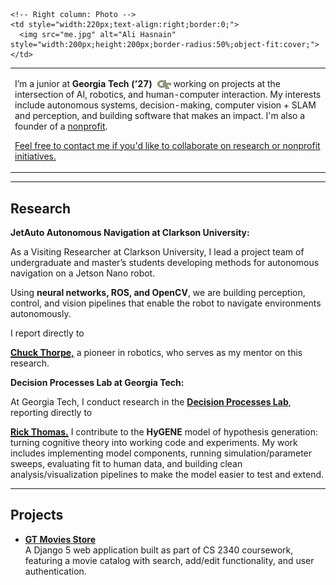 <style>
  .pagehead h1 {
    display: none;
  }
</style>

<table style="width:100%;border:0;" border="0">
  <tr>
    <!-- Left column: Bio -->
    <td style="vertical-align:middle;border:0;">
      <p>
        I’m a junior at <strong>Georgia Tech (’27)</strong>
        <img src="/gt-mark.svg" alt="Georgia Tech logo"
             style="height:1em;width:auto;vertical-align:-0.2em;margin-left:4px;">
        working on projects at the intersection of AI, robotics, and human-computer interaction.  
        My interests include autonomous systems, decision-making, computer vision + SLAM and perception, and building software that makes an impact.
        I'm also a founder of a <a href="https://hamsa.ngo" target="_blank" rel="noopener noreferrer">nonprofit</a>.
      </p>
      <p>
        <a href="mailto:shasnain9@gatech.edu">Feel free to contact me if you'd like to collaborate on research or nonprofit initiatives.</a>
      </p>
    </td>

    <!-- Right column: Photo -->
    <td style="width:220px;text-align:right;border:0;">
      <img src="me.jpg" alt="Ali Hasnain" style="width:200px;height:200px;border-radius:50%;object-fit:cover;">
    </td>
  </tr>
</table>

---

## Research

**JetAuto Autonomous Navigation at Clarkson University:**

As a Visiting Researcher at Clarkson University, I lead a project team of undergraduate and master’s students developing methods for autonomous navigation on a Jetson Nano robot.

Using **neural networks, ROS, and OpenCV**, we are building perception, control, and vision pipelines that enable the robot to navigate environments autonomously.  

I report directly to
<!-- Chuck Thorpe -->
<a class="hover-card" href="https://www.clarkson.edu/people/chuck-thorpe" target="_blank" rel="noopener noreferrer">
  <span class="hc-trigger"><strong>Chuck Thorpe,</strong></span>
  <span class="hc-pop" role="tooltip" aria-label="Photo of Chuck Thorpe">
    <img src="/images/mentors/chuck.jpg" alt="Chuck Thorpe headshot">
    <span class="hc-name">Chuck Thorpe</span>
    <span class="hc-title">Professor · Robotics · Clarkson University</span>
  </span>
</a>
a pioneer in robotics, who serves as my mentor on this research.

**Decision Processes Lab at Georgia Tech:**  

At Georgia Tech, I conduct research in the
<a href="https://dpl.gatech.edu/" target="_blank" rel="noopener noreferrer"><strong>Decision Processes Lab</strong></a>,
reporting directly to
<!-- Rick Thomas -->
<a class="hover-card" href="https://psychology.gatech.edu/people/rick-thomas" target="_blank" rel="noopener noreferrer">
  <span class="hc-trigger"><strong>Rick Thomas.</strong></span>
  <span class="hc-pop" role="tooltip" aria-label="Photo of Rick Thomas">
    <img src="/images/mentors/rick.jpg" alt="Rick Thomas headshot">
    <span class="hc-name">Rick Thomas</span>
    <span class="hc-title">PI · Decision Processes Lab · Georgia Tech</span>
  </span>
</a>
I contribute to the <strong>HyGENE</strong> model of hypothesis generation: turning cognitive theory into working code and experiments. My work includes implementing model components, running simulation/parameter sweeps, evaluating fit to human data, and building clean analysis/visualization pipelines to make the model easier to test and extend.

---

## Projects

- [**GT Movies Store**](gt-movies.md)  
  A Django 5 web application built as part of CS 2340 coursework, featuring a movie catalog with search, add/edit functionality, and user authentication.

<style>
  /* Hover-card */
  .hover-card{ position:relative; display:inline-block; }
  .hover-card .hc-trigger{ text-decoration:underline; text-underline-offset:2px; }

  /* Popup */
  .hover-card .hc-pop{
    position:absolute; left:50%; bottom:1.6em;
    transform:translate(-50%, 6px) scale(.96);
    opacity:0; pointer-events:none; z-index:30;

    background:#fff; color:#111; /* ensure normal text color inside pop */
    border:1px solid #e5e7eb; border-radius:12px;
    box-shadow:0 8px 24px rgba(0,0,0,.18);
    padding:8px; width:180px;
    transition:opacity .18s ease, transform .18s ease;
    white-space:normal; word-wrap:break-word;
  }

  .hover-card .hc-pop img{
    display:block; width:100%; height:auto; border-radius:8px;
  }

  /* Make inline elements stack as blocks */
  .hover-card .hc-name, .hover-card .hc-title{ display:block; }
  .hover-card .hc-name{
    font:600 14px/1.2 system-ui, -apple-system, Segoe UI, Roboto, Inter, Arial;
    margin-top:6px;
  }
  .hover-card .hc-title{
    color:#6b7280;
    font:12px/1.2 system-ui, -apple-system, Segoe UI, Roboto, Inter, Arial;
  }

  /* little arrow */
  .hover-card .hc-pop::after{
    content:""; position:absolute; top:100%; left:50%; transform:translateX(-50%);
    border-width:6px 6px 0 6px; border-style:solid;
    border-color:#fff transparent transparent transparent;
    filter: drop-shadow(0 2px 2px rgba(0,0,0,.06));
  }

  /* show on hover or keyboard focus */
  .hover-card:hover .hc-pop,
  .hover-card:focus-within .hc-pop{
    opacity:1; transform:translate(-50%, 0) scale(1);
  }

  @media (prefers-reduced-motion: reduce){
    .hover-card .hc-pop{ transition:none; }
  }
</style>

